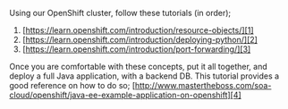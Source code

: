 
Using our OpenShift cluster, follow these tutorials (in order);
1. [https://learn.openshift.com/introduction/resource-objects/][1]
2. [https://learn.openshift.com/introduction/deploying-python/][2]
3. [https://learn.openshift.com/introduction/port-forwarding/][3]

Once you are comfortable with these concepts, put it all together, and deploy a full Java application, with a backend DB. This tutorial provides a good reference on how to do so; [http://www.mastertheboss.com/soa-cloud/openshift/java-ee-example-application-on-openshift][4]

[1]:	https://learn.openshift.com/introduction/resource-objects/
[2]:	https://learn.openshift.com/introduction/deploying-python/
[3]:	https://learn.openshift.com/introduction/port-forwarding/
[4]:	http://www.mastertheboss.com/soa-cloud/openshift/java-ee-example-application-on-openshift